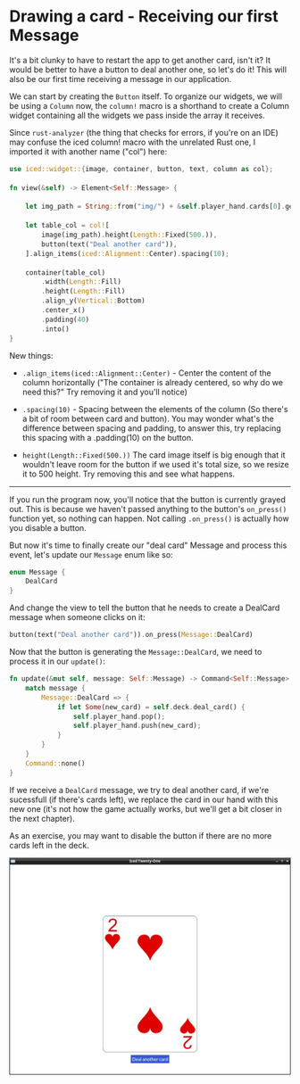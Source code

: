 # Drawing a card - Receiving our first Message

It's a bit clunky to have to restart the app to get another card, isn't it? It would be better to have a button to deal another one, so let's do it! This will also be our first time receiving a message in our application.

We can start by creating the `Button` itself. To organize our widgets, we will be using a `Column` now, the `column!` macro is a shorthand to create a Column widget containing all the widgets we pass inside the array it receives.

Since `rust-analyzer` (the thing that checks for errors, if you're on an IDE) may confuse the iced column! macro with the unrelated Rust one, I imported it with another name ("col") here:

```rust
use iced::widget::{image, container, button, text, column as col};

fn view(&self) -> Element<Self::Message> {

    let img_path = String::from("img/") + &self.player_hand.cards[0].get_id() + ".png";

    let table_col = col![
        image(img_path).height(Length::Fixed(500.)),
        button(text("Deal another card")),
    ].align_items(iced::Alignment::Center).spacing(10);

    container(table_col)
        .width(Length::Fill)
        .height(Length::Fill)
        .align_y(Vertical::Bottom)
        .center_x()
        .padding(40)
        .into()
}
```

New things:
- `.align_items(iced::Alignment::Center)` - Center the content of the column horizontally ("The container is already centered, so why do we need this?" Try removing it and you'll notice)

- `.spacing(10)` - Spacing between the elements of the column (So there's a bit of room between card and button). You may wonder what's the difference between spacing and padding, to answer this, try replacing this spacing with a .padding(10) on the button.

- `height(Length::Fixed(500.))` The card image itself is big enough that it wouldn't leave room for the button if we used it's total size, so we resize it to 500 height. Try removing this and see what happens.
---------------
If you run the program now, you'll notice that the button is currently grayed out. This is because we haven't passed anything to the button's `on_press()` function yet, so nothing can happen. Not calling `.on_press()` is actually how you disable a button.

But now it's time to finally create our "deal card" Message and process this event, let's update our `Message` enum like so:

```rust
enum Message {
    DealCard
}
```

And change the view to tell the button that he needs to create a DealCard message when someone clicks on it:

```rust
button(text("Deal another card")).on_press(Message::DealCard)
```

Now that the button is generating the `Message::DealCard`, we need to process it in our `update()`:

```rust
fn update(&mut self, message: Self::Message) -> Command<Self::Message> {
    match message {
        Message::DealCard => {
            if let Some(new_card) = self.deck.deal_card() {
                self.player_hand.pop();
                self.player_hand.push(new_card);
            }
        }
    }
    Command::none()
}
```

If we receive a `DealCard` message, we try to deal another card, if we're sucessfull (if there's cards left), we replace the card in our hand with this new one (it's not how the game actually works, but we'll get a bit closer in the next chapter).

As an exercise, you may want to disable the button if there are no more cards left in the deck.

![screenshot of the current gui](./img/05button.jpg)
